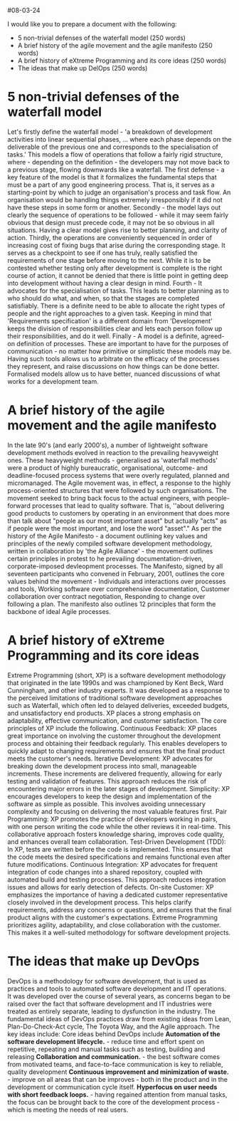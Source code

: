 #08-03-24

I would like you to prepare a document with the following:

- 5 non-trivial defenses of the waterfall model (250 words)
- A brief history of the agile movement and the agile manifesto (250 words)
- A brief history of eXtreme Programming and its core ideas (250 words)
- The ideas that make up DelOps (250 words)
# 5 non-trivial defenses of the waterfall model

Let's firstly define the waterfall model - 'a breakdown of development activities into linear sequential phases, ... where each phase depends on the deliverable of the previous one and corresponds to the specialisation of tasks.' This models a flow of operations that follow a fairly rigid structure, where - depending on the definition - the developers may not move back to a previous stage, flowing downwards like a waterfall. 
The first defense - a key feature of the model is that it formalizes the fundamental steps that must be a part of any good engineering process. That is, it serves as a starting-point by which to judge an organisation's process and task flow. An organisation would be handling things extremely irresponsibly if it did not have these steps in some form or another.
Secondly - the model lays out clearly the sequence of operations to be followed - while it may seem fairly obvious that design must precede code, it may not be so obvious in all situations. Having a clear model gives rise to better planning, and clarity of action.
Thirdly, the operations are conveniently sequenced in order of increasing cost of fixing bugs that arise during the corresponding stage. It serves as a checkpoint to see if one has truly, really satisfied the requirements of one stage before moving to the next. While it is to be contested whether testing only after development is complete is the right course of action, it cannot be denied that there is little point in getting deep into development without having a clear design in mind.
Fourth - It advocates for the specialisation of tasks. This leads to better planning as to who should do what, and when, so that the stages are completed satisfiably. There is a definite need to be able to allocate the right types of people and the right approaches to a given task. Keeping in mind that 'Requirements specification' is a different domain from 'Development' keeps the division of responsibilities clear and lets each person follow up their responsibilities, and do it well.
Finally - A model is a definite, agreed-on definition of processes. These are important to have for the purposes of communication - no matter how primitive or simplistic these models may be. Having such tools allows us to arbitrate on the efficacy of the processes they represent, and raise discussions on how things can be done better. Formalised models allow us to have better, nuanced discussions of what works for a development team.


# A brief history of the agile movement and the agile manifesto

In the late 90's (and early 2000's), a number of lightweight software development methods evolved in reaction to the prevailing heavyweight ones. These heavyweight methods - generalised as 'waterfall methods' were a product of highly bureaucratic, organisational, outcome- and deadline-focused process systems that were overly regulated, planned and micromanaged. The Agile movement was, in effect, a response to the highly process-oriented structures that were followed by such organisations. The movement seeked to bring back focus to the actual engineers, with people-forward processes that lead to quality software. That is, ''about delivering good products to customers by operating in an environment that does more than talk about "people as our most important asset" but actually "acts" as if people were the most important, and lose the word "asset"."
As per the history of the Agile Manifesto - a document outlining key values and principles of the newly compiled software development methodology, written in collaboration by 'the Agile Alliance' - the movement outlines certain principles in protest to he prevailing documentation-driven, corporate-imposed devleopment processes.
The Manifesto, signed by all seventeen participants who convened in February, 2001, outlines the core values behind the movement - Individuals and interactions over processes and tools, Working software over comprehensive documentation, Customer collaboration over contract negotiation, Responding to change over following a plan.
The manifesto also outlines 12 principles that form the backbone of ideal Agile processes.
# A brief history of eXtreme Programming and its core ideas

Extreme Programming (short, XP) is a software development methodology that originated in the late 1990s and was championed by Kent Beck, Ward Cunningham, and other industry experts. It was developed as a response to the perceived limitations of traditional software development approaches such as Waterfall, which often led to delayed deliveries, exceeded budgets, and unsatisfactory end products. XP places a strong emphasis on adaptability, effective communication, and customer satisfaction. The core principles of XP include the following.
Continuous Feedback: XP places great importance on involving the customer throughout the development process and obtaining their feedback regularly. This enables developers to quickly adapt to changing requirements and ensures that the final product meets the customer's needs.
Iterative Development: XP advocates for breaking down the development process into small, manageable increments. These increments are delivered frequently, allowing for early testing and validation of features. This approach reduces the risk of encountering major errors in the later stages of development. 
Simplicity: XP encourages developers to keep the design and implementation of the software as simple as possible. This involves avoiding unnecessary complexity and focusing on delivering the most valuable features first. 
Pair Programming: XP promotes the practice of developers working in pairs, with one person writing the code while the other reviews it in real-time. This collaborative approach fosters knowledge sharing, improves code quality, and enhances overall team collaboration. 
Test-Driven Development (TDD): In XP, tests are written before the code is implemented. This ensures that the code meets the desired specifications and remains functional even after future modifications. 
Continuous Integration: XP advocates for frequent integration of code changes into a shared repository, coupled with automated build and testing processes. This approach reduces integration issues and allows for early detection of defects. 
On-site Customer: XP emphasizes the importance of having a dedicated customer representative closely involved in the development process. This helps clarify requirements, address any concerns or questions, and ensures that the final product aligns with the customer's expectations. 
Extreme Programming prioritizes agility, adaptability, and close collaboration with the customer. This makes it a well-suited methodology for software development projects.

# The ideas that make up DevOps

DevOps is a methodology for software development, that is used as practices and tools to automated software development and IT operations.
It was developed over the course of several years, as concerns began to be raised over the fact that software development and IT industries were treated as entirely separate, leading to dysfunction in the industry.
The fundamental ideas of DevOps practices draw from existing ideas from Lean, Plan-Do-Check-Act cycle, The Toyota Way, and the Agile approach. The key ideas include:
Core ideas behind DevOps include
**Automation of the software development lifecycle.** - reduce time and effort spent on repetitive, repeating and manual tasks such as testing, building and releasing
**Collaboration and communication.** - the best software comes from motivated teams, and face-to-face communication is key to reliable, quality development
**Continuous improvement and minimization of waste.** - improve on all areas that can be improves - both in the product and in the development or communication cycle itself.
**Hyperfocus on user needs with short feedback loops.** - having regained attention from manual tasks, the focus can be brought back to the core of the development process - which is meeting the needs of real users.